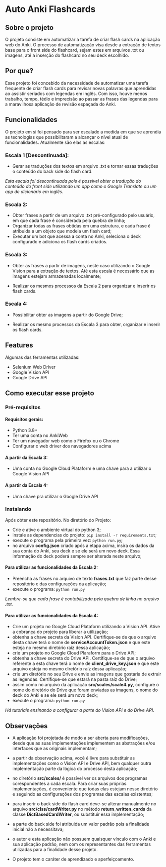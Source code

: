 # Auto Anki Flashcards

## Sobre o projeto

O projeto consiste em automatizar a tarefa de criar flash cards na aplicação web do Anki. O processo de automatização visa desde a extração de textos base para o front side do flashcard, sejam estes em arquivos .txt ou imagens, até a inserção do flashcard no seu deck escolhido.

## Por que?

Esse projeto foi concebido da necessidade de automatizar uma tarefa frequente de criar flash cards para revisar novas palavras que aprendidas ao assistir seriados com legendas em inglês. Com isso, houve menos trabalho, tempo, tédio e imprecisão ao passar as frases das legendas para a maravilhosa aplicação de revisão espaçada do Anki.


## Funcionalidades

O projeto em si foi pensado para ser escalado a medida em que se aprendia as tecnologias que possibilitaram a alcançar o nível atual de funcionalidades. Atualmente são elas as escalas:



### Escala 1 [Descontinuada]: 

- Gerar as traduções dos textos em arquivo .txt e tornar essas traduções o conteúdo do back side do flash card. 

*Esta escala foi descontinuada pois é possível obter a tradução do conteúdo do front side utilizando um app como o Google Translate ou um app de dicionário em inglês.* 


### Escala 2:

- Obter frases a partir de um arquivo .txt pré-configurado pelo usuário, em que cada frase é considerada pela quebra de linha;
- Organizar todas as frases obtidas em uma estrutura, e cada frase é atribuida a um objeto que modela um flash card;
- Executar um bot que acessa a conta no Anki, seleciona o deck configurado e adiciona os flash cards criados.

### Escala 3:

- Obter as frases a partir de imagens, neste caso utilizando o Google Vision para a extração de textos. Até esta escala é necessário que as imagens estejam armazenadas localmente; 

- Realizar os mesmos processos da Escala 2 para organizar e inserir os flash cards.


### Escala 4:

- Possibilitar obter as imagens a partir do Google Drive;

- Realizar os mesmo processos da Escala 3 para obter, organizar e inserir os flash cards.

## Features

Algumas das ferramentas utilizadas:

* Selenium Web Driver
* Google Vision API
* Google Drive API

## Como executar esse projeto

### Pré-requisitos

#### Requisitos gerais:

- Python 3.8+
- Ter uma conta no AnkiWeb
- Ter um navegador web como o Firefox ou o Chrome
- Configurar o web driver dos navegadores acima

#### A partir da Escala 3:

- Uma conta no Google Cloud Plataform e uma chave para a utilizar o Google Vision API

#### A partir da Escala 4:

- Uma chave pra utilizar o Google Drive API

### Instalando

Após obter este repositório. No diretório do Projeto:

- Crie e ative o ambiente virtual do python 3;
- instale as dependencias do projeto:
`pip install -r requirements.txt`;
- execute o programa pela primeira vez: `python run.py`;
- no arquivo **config.json** criado após a etapa acima, insira os dados da sua conta do Anki, seu deck e se ele será um novo deck. Essa informação do deck poderá sempre ser alterada neste arquivo;

#### Para utilizar as funcionalidades da Escala 2:

- Preencha as frases no arquivo de texto **frases.txt** que faz parte desse repositório e das configurações da aplicação;
- execute o programa: `python run.py`

*Lembre-se que cada frase é contabilizada pela quebra de linha no arquivo .txt.*

#### Para utilizar as funcionalidades da Escala 4:

- Crie um projeto no Google Cloud Plataform utilizando a Vision API. Ative a cobrança do projeto para liberar a utilização;
- obtenha a chave secreta da Vision API. Certifique-se de que o arquivo desta chave terá o nome de **serviceAccountToken.json** e que este esteja no mesmo diretório raiz dessa aplicação;
- crie um projeto no Google Cloud Plaraform para o Drive API;
- obtenha a chave secreta do Drive API. Certifique-se de que o arquivo referente a esta chave terá o nome de **client_drive_key.json** e que este arquivo esteja no mesmo diretório raíz dessa aplicação;
- crie um diretório no seu Drive e envie as imagens que gostaria de extrair as legendas. Certifique-se que estará na pasta raíz do Drive;
- assim como no arquivo da aplicação **src/scales/scale4.py**, configure o nome do diretório do Drive que foram enviadas as imagens, o nome do deck do Anki e se ele será um novo deck;
- execute o programa: `python run.py`

*Há tutoriais ensinando a configurar a parte do Vision API e do Drive API.*


## Observações

- A aplicação foi projetada de modo a ser aberta para modificações, desde que as suas implementações implementem as abstrações e/ou interfaces que as originais implementam;
- a partir da observação acima, você é livre para substituir as implementações como o Vision API e Drive API, bem qualquer outra implementação parte da lógica do processo desta aplicação;
- no diretório **src/scales/** é possível ver os arquivos dos programas corespondentes a cada escala. Para criar suas próprias  implementações, é conveniente que todas elas estejam nesse diretório e seguindo as configurações dos programas das escalas existentes;
- para inserir o back side do flash card deve-se alterar manualmente no arquivo **src/clss/cardWriter.py** no método **return_written_cards** da classe **DictBasedCardWriter**, ou substituir essa implementação;
- a parte do back side foi atribuida um valor padrão pois a finalidade inicial não a necessitava;
- o autor e esta aplicação não possuem quaisquer vínculo com o Anki e sua aplicação padrão, nem com os representantes das ferramentas utilizadas para a finalidade desse projeto.

- O projeto tem o caráter de aprendizado e aperfeiçoamento.
